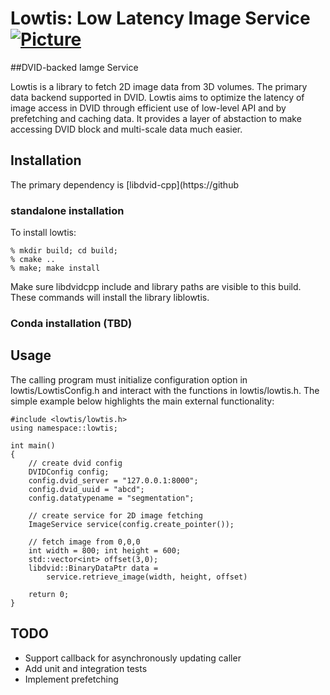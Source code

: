 # Lowtis: Low Latency Image Service [![Picture](https://raw.github.com/janelia-flyem/janelia-flyem.github.com/master/images/HHMI_Janelia_Color_Alternate_180x40.png)](http://www.janelia.org)
##DVID-backed Iamge Service

Lowtis is a library to fetch 2D image data from 3D volumes.  The primary data backend supported
in DVID.  Lowtis aims to optimize the latency of image access in DVID through efficient use of
low-level API and by prefetching and caching data.  It provides a layer of abstaction
to make accessing DVID block and multi-scale data much easier.

## Installation

The primary dependency is [libdvid-cpp](https://github

### standalone installation

To install lowtis:

    % mkdir build; cd build;
    % cmake ..
    % make; make install

Make sure libdvidcpp include and library paths are visible to this build.
These commands will install the library liblowtis. 

### Conda installation (TBD)


## Usage

The calling program must initialize configuration option in lowtis/LowtisConfig.h
and interact with the functions in lowtis/lowtis.h.  The simple example below
highlights the main external functionality:

    #include <lowtis/lowtis.h>
    using namespace::lowtis;

    int main()
    {
        // create dvid config
        DVIDConfig config;
        config.dvid_server = "127.0.0.1:8000";
        config.dvid_uuid = "abcd";
        config.datatypename = "segmentation";

        // create service for 2D image fetching
        ImageService service(config.create_pointer());

        // fetch image from 0,0,0
        int width = 800; int height = 600;
        std::vector<int> offset(3,0);
        libdvid::BinaryDataPtr data = 
            service.retrieve_image(width, height, offset)

        return 0;
    }

## TODO

* Support callback for asynchronously updating caller
* Add unit and integration tests
* Implement prefetching




